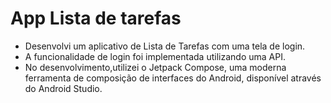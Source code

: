 # App Lista de tarefas

* Desenvolvi um aplicativo de Lista de Tarefas com uma tela de login. 
* A funcionalidade de login foi implementada utilizando uma API.
* No desenvolvimento,utilizei o Jetpack Compose, uma moderna ferramenta de composição de interfaces do Android, disponível através do Android Studio.
